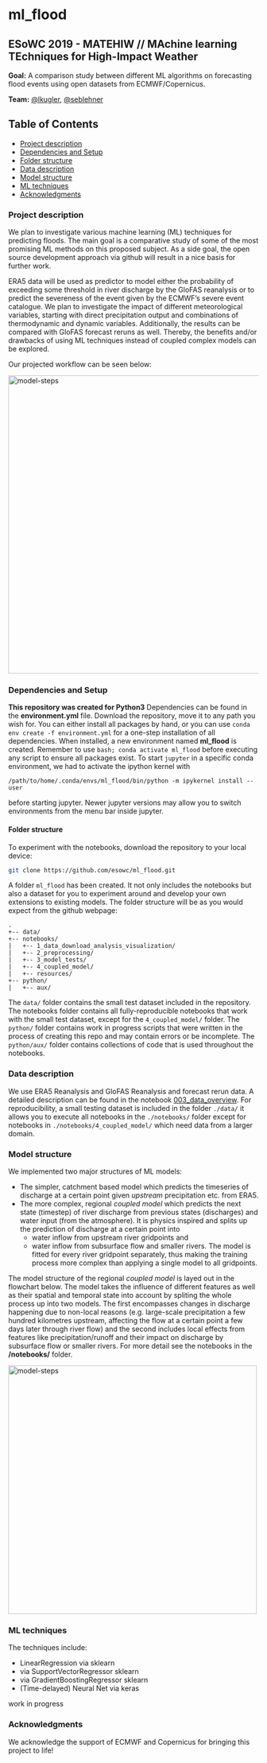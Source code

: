 # ml_flood

## ESoWC 2019 - MATEHIW // MAchine learning TEchniques for High-Impact Weather

**Goal:** A comparison study between different ML algorithms on forecasting flood events using open datasets from ECMWF/Copernicus.

**Team:** [@lkugler](https://github.com/lkugler), [@seblehner](https://github.com/seblehner)

## Table of Contents


* [Project description](#Project-description)
* [Dependencies and Setup](#Dependencies-and-Setup)
* [Folder structure](#Folder-structure)
* [Data description](#Data-description)
* [Model structure](#Model-structure)
* [ML techniques](#ML-techniques)
* [Acknowledgments](#Acknowledgments)


### Project description

We plan to investigate various machine learning (ML) techniques for predicting floods. The main goal is a comparative study of some of the most promising ML methods on this proposed subject. As a side goal, the open source development approach via github will result in a nice basis for further work.

ERA5 data will be used as predictor to model either the probability of exceeding some threshold in river discharge by the GloFAS reanalysis or to predict the severeness of the event given by the ECMWF’s severe event catalogue. We plan to investigate the impact of different meteorological variables, starting with direct precipitation output and combinations of thermodynamic and dynamic variables.
Additionally, the results can be compared with GloFAS forecast reruns as well. Thereby, the benefits and/or drawbacks of using ML techniques instead of coupled complex models can be explored.

Our projected workflow can be seen below:

<img src="https://raw.githubusercontent.com/esowc/ml_flood/master/notebooks/resources/MATEHIW_flowchart.png" alt="model-steps" width="600"/>

### Dependencies and Setup
**This repository was created for Python3** Dependencies can be found in the **environment.yml** file. Download the repository, move it to any path you wish for. You can either install all packages by hand, or you can use `conda env create -f environment.yml` for a one-step installation of all dependencies. When installed, a new environment named **ml_flood** is created. Remember to use
`bash; conda activate ml_flood`
before executing any script to ensure all packages exist.
To start `jupyter` in a specific conda environment, we had to activate the ipython kernel with
```
/path/to/home/.conda/envs/ml_flood/bin/python -m ipykernel install --user
```
before starting jupyter. Newer jupyter versions may allow you to switch environments from the menu bar inside jupyter.


#### Folder structure
To experiment with the notebooks, download the repository to your local device:
```sh
git clone https://github.com/esowc/ml_flood.git
```
A folder `ml_flood` has been created. It not only includes the notebooks but also a dataset for you to experiment around and develop your own extensions to existing models.
The folder structure will be as you would expect from the github webpage:
```
.
+-- data/
+-- notebooks/
|   +-- 1_data_download_analysis_visualization/
|   +-- 2_preprocessing/
|   +-- 3_model_tests/
|   +-- 4_coupled_model/
|   +-- resources/
+-- python/
|   +-- aux/
```
The `data/` folder contains the small test dataset included in the repository. The notebooks folder contains all fully-reproducible notebooks that work with the small test dataset, except for the `4_coupled_model/` folder. The `python/` folder contains work in progress scripts that were written in the process of creating this repo and may contain errors or be incomplete. The `python/aux/` folder contains collections of code that is used throughout the notebooks.


### Data description
We use ERA5 Reanalysis and GloFAS Reanalysis and forecast rerun data. A detailed description can be found in the notebook [003_data_overview](https://github.com/esowc/ml_flood/blob/master/notebooks/1_data_download_analysis_visualization/1.03_data_overview.ipynb). 
For reproducibility, a small testing dataset is included in the folder `./data/` it allows you to execute all notebooks in the  `./notebooks/` folder except for notebooks in `./notebooks/4_coupled_model/` which need data from a larger domain.

### Model structure
We implemented two major structures of ML models:
  - The simpler, catchment based model
  which predicts the timeseries of discharge at a certain point given *upstream* precipitation etc. from ERA5.
  - The more complex, regional *coupled model*
  which predicts the next state (timestep) of river discharge from previous states (discharges) and water input (from the atmosphere). It is physics inspired and splits up the prediction of discharge at a certain point into 
    - water inflow from upstream river gridpoints and
    - water inflow from subsurface flow and smaller rivers.
  The model is fitted for every river gridpoint separately, thus making the training process more complex than applying a single model to all gridpoints.

The model structure of the regional *coupled model* is layed out in the flowchart below. The model takes the influence of different features as well as their spatial and temporal state  into account by spliting the whole process up into two models. The first encompasses changes in discharge happening due to non-local reasons (e.g. large-scale precipitation a few hundred kilometres upstream, affecting the flow at a certain point a few days later through river flow) and the second includes local effects from features like precipitation/runoff and their impact on discharge by subsurface flow or smaller rivers. For more detail see the notebooks in the **/notebooks/** folder.

<img src="https://raw.githubusercontent.com/esowc/ml_flood/master/notebooks/resources/model-steps_v2-1.png" alt="model-steps" width="500"/>

### ML techniques
The techniques include:
  - LinearRegression via sklearn
  - via SupportVectorRegressor sklearn
  - via GradientBoostingRegressor sklearn
  - (Time-delayed) Neural Net via keras
  
work in progress

### Acknowledgments
We acknowledge the support of ECMWF and Copernicus for bringing this project to life!
